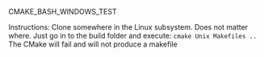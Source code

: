 CMAKE_BASH_WINDOWS_TEST

Instructions:
Clone somewhere in the Linux subsystem. Does not matter where.
Just go in to the build folder and execute: `cmake Unix Makefiles .. `
The CMake will fail and will not produce a makefile
